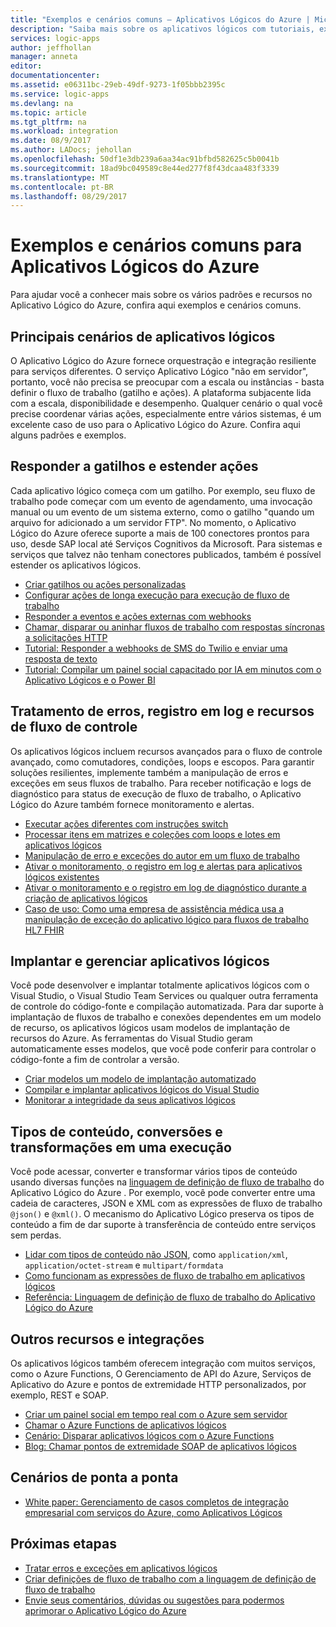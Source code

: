 ```yaml
---
title: "Exemplos e cenários comuns – Aplicativos Lógicos do Azure | Microsoft Docs"
description: "Saiba mais sobre os aplicativos lógicos com tutoriais, exemplos e cenários"
services: logic-apps
author: jeffhollan
manager: anneta
editor: 
documentationcenter: 
ms.assetid: e06311bc-29eb-49df-9273-1f05bbb2395c
ms.service: logic-apps
ms.devlang: na
ms.topic: article
ms.tgt_pltfrm: na
ms.workload: integration
ms.date: 08/9/2017
ms.author: LADocs; jehollan
ms.openlocfilehash: 50df1e3db239a6aa34ac91bfbd582625c5b0041b
ms.sourcegitcommit: 18ad9bc049589c8e44ed277f8f43dcaa483f3339
ms.translationtype: MT
ms.contentlocale: pt-BR
ms.lasthandoff: 08/29/2017
---
```

# <a name="examples-and-common-scenarios-for-azure-logic-apps"></a>Exemplos e cenários comuns para Aplicativos Lógicos do Azure

Para ajudar você a conhecer mais sobre os vários padrões e recursos no Aplicativo Lógico do Azure, confira aqui exemplos e cenários comuns.

## <a name="key-scenarios-for-logic-apps"></a>Principais cenários de aplicativos lógicos

O Aplicativo Lógico do Azure fornece orquestração e integração resiliente para serviços diferentes. O serviço Aplicativo Lógico "não em servidor", portanto, você não precisa se preocupar com a escala ou instâncias - basta definir o fluxo de trabalho (gatilho e ações). A plataforma subjacente lida com a escala, disponibilidade e desempenho. Qualquer cenário o qual você precise coordenar várias ações, especialmente entre vários sistemas, é um excelente caso de uso para o Aplicativo Lógico do Azure. Confira aqui alguns padrões e exemplos.

## <a name="respond-to-triggers-and-extend-actions"></a>Responder a gatilhos e estender ações

Cada aplicativo lógico começa com um gatilho. Por exemplo, seu fluxo de trabalho pode começar com um evento de agendamento, uma invocação manual ou um evento de um sistema externo, como o gatilho "quando um arquivo for adicionado a um servidor FTP". No momento, o Aplicativo Lógico do Azure oferece suporte a mais de 100 conectores prontos para uso, desde SAP local até Serviços Cognitivos da Microsoft. Para sistemas e serviços que talvez não tenham conectores publicados, também é possível estender os aplicativos lógicos.

* [Criar gatilhos ou ações personalizadas](../logic-apps/logic-apps-create-api-app.md)
* [Configurar ações de longa execução para execução de fluxo de trabalho](../logic-apps/logic-apps-create-api-app.md)
* [Responder a eventos e ações externas com webhooks](../logic-apps/logic-apps-create-api-app.md)
* [Chamar, disparar ou aninhar fluxos de trabalho com respostas síncronas a solicitações HTTP](../logic-apps/logic-apps-http-endpoint.md)
* [Tutorial: Responder a webhooks de SMS do Twilio e enviar uma resposta de texto](https://channel9.msdn.com/Blogs/Windows-Azure/Azure-Logic-Apps-Walkthrough-Webhook-Functions-and-an-SMS-Bot)
* [Tutorial: Compilar um painel social capacitado por IA em minutos com o Aplicativo Lógicos e o Power BI](http://aka.ms/logicappsdemo)

## <a name="error-handling-logging-and-control-flow-capabilities"></a>Tratamento de erros, registro em log e recursos de fluxo de controle

Os aplicativos lógicos incluem recursos avançados para o fluxo de controle avançado, como comutadores, condições, loops e escopos. Para garantir soluções resilientes, implemente também a manipulação de erros e exceções em seus fluxos de trabalho. Para receber notificação e logs de diagnóstico para status de execução de fluxo de trabalho, o Aplicativo Lógico do Azure também fornece monitoramento e alertas.

* [Executar ações diferentes com instruções switch](../logic-apps/logic-apps-switch-case.md)
* [Processar itens em matrizes e coleções com loops e lotes em aplicativos lógicos](../logic-apps/logic-apps-loops-and-scopes.md)
* [Manipulação de erro e exceções do autor em um fluxo de trabalho](../logic-apps/logic-apps-exception-handling.md)
* [Ativar o monitoramento, o registro em log e alertas para aplicativos lógicos existentes](../logic-apps/logic-apps-monitor-your-logic-apps.md)
* [Ativar o monitoramento e o registro em log de diagnóstico durante a criação de aplicativos lógicos](../logic-apps/logic-apps-monitor-your-logic-apps-oms.md)
* [Caso de uso: Como uma empresa de assistência médica usa a manipulação de exceção do aplicativo lógico para fluxos de trabalho HL7 FHIR](../logic-apps/logic-apps-scenario-error-and-exception-handling.md)

## <a name="deploy-and-manage-logic-apps"></a>Implantar e gerenciar aplicativos lógicos

Você pode desenvolver e implantar totalmente aplicativos lógicos com o Visual Studio, o Visual Studio Team Services ou qualquer outra ferramenta de controle do código-fonte e compilação automatizada. Para dar suporte à implantação de fluxos de trabalho e conexões dependentes em um modelo de recurso, os aplicativos lógicos usam modelos de implantação de recursos do Azure. As ferramentas do Visual Studio geram automaticamente esses modelos, que você pode conferir para controlar o código-fonte a fim de controlar a versão.

* [Criar modelos um modelo de implantação automatizado](../logic-apps/logic-apps-create-deploy-template.md)
* [Compilar e implantar aplicativos lógicos do Visual Studio](../logic-apps/logic-apps-deploy-from-vs.md)
* [Monitorar a integridade da seus aplicativos lógicos](../logic-apps/logic-apps-monitor-your-logic-apps.md)

## <a name="content-types-conversions-and-transformations-within-a-run"></a>Tipos de conteúdo, conversões e transformações em uma execução

Você pode acessar, converter e transformar vários tipos de conteúdo usando diversas funções na [linguagem de definição de fluxo de trabalho](http://aka.ms/logicappsdocs) do Aplicativo Lógico do Azure . Por exemplo, você pode converter entre uma cadeia de caracteres, JSON e XML com as expressões de fluxo de trabalho `@json()` e `@xml()`. O mecanismo do Aplicativo Lógico preserva os tipos de conteúdo a fim de dar suporte à transferência de conteúdo entre serviços sem perdas.

* [Lidar com tipos de conteúdo não JSON](../logic-apps/logic-apps-content-type.md), como `application/xml`, `application/octet-stream` e `multipart/formdata`
* [Como funcionam as expressões de fluxo de trabalho em aplicativos lógicos](../logic-apps/logic-apps-author-definitions.md)
* [Referência: Linguagem de definição de fluxo de trabalho do Aplicativo Lógico do Azure](http://aka.ms/logicappsdocs)

## <a name="other-integrations-and-capabilities"></a>Outros recursos e integrações

Os aplicativos lógicos também oferecem integração com muitos serviços, como o Azure Functions, O Gerenciamento de API do Azure, Serviços de Aplicativo do Azure e pontos de extremidade HTTP personalizados, por exemplo, REST e SOAP.

* [Criar um painel social em tempo real com o Azure sem servidor](../logic-apps/logic-apps-scenario-social-serverless.md)
* [Chamar o Azure Functions de aplicativos lógicos](../logic-apps/logic-apps-azure-functions.md)
* [Cenário: Disparar aplicativos lógicos com o Azure Functions](../logic-apps/logic-apps-scenario-function-sb-trigger.md)
* [Blog: Chamar pontos de extremidade SOAP de aplicativos lógicos](https://blogs.msdn.microsoft.com/logicapps/2016/04/07/using-soap-services-with-logic-apps/)

## <a name="end-to-end-scenarios"></a>Cenários de ponta a ponta

* [White paper: Gerenciamento de casos completos de integração empresarial com serviços do Azure, como Aplicativos Lógicos](https://aka.ms/enterprise-integration-e2e-case-management-utilities-logic-apps)

## <a name="next-steps"></a>Próximas etapas

- [Tratar erros e exceções em aplicativos lógicos](../logic-apps/logic-apps-exception-handling.md)
- [Criar definições de fluxo de trabalho com a linguagem de definição de fluxo de trabalho](../logic-apps/logic-apps-author-definitions.md)
- [Envie seus comentários, dúvidas ou sugestões para podermos aprimorar o Aplicativo Lógico do Azure](https://feedback.azure.com/forums/287593-logic-apps)